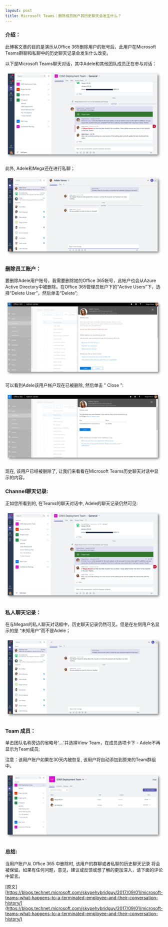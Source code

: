 ```yaml
---
layout: post
title: Microsoft Teams：删除成员账户其历史聊天会发生什么？
---
```


### 介绍：
此博客文章的目的是演示从Office 365删除用户的账号后，此用户在Microsoft Teams群聊和私聊中的历史聊天记录会发生什么改变。

以下是Microsoft Teams聊天对话，其中Adele和其他团队成员正在参与对话：

![001](../images/post20180115/001.png)

此外, Adele和Mega还在进行私聊；

![002](../images/post20180115/002.png)

### 删除员工账户：

要删除Adele用户账号，我需要删除她的Office 365帐号，此帐户也会从Azure Active Directory中被删除。在Office 365管理员账户下的“Active Users”下，选择“Delete User”，然后单击“Delete”;

![003](../images/post20180115/003.png)

可以看到Adele该用户帐户现在已被删除, 然后单击 " Close ":

![004](../images/post20180115/004.png)

现在, 该用户已经被删除了, 让我们来看看在Microsoft Teams历史聊天对话中显示的内容。

### Channel聊天记录:

正如您所看到的, 在Teams的聊天对话中, Adele的聊天记录仍然可见:

![005](../images/post20180115/005.png)

### 私人聊天记录：

在与Megan的私人聊天对话框中，历史聊天记录仍然可见。但是在左侧用户名显示的是 “未知用户”而不是Adele；

![006](../images/post20180115/006.png)

### Team 成员：

单击团队名称旁边的省略号’….’并选择View Team，在成员选项卡下 - 
Adele不再显示为Team成员;

注意：该用户账户如果在30天内被恢复, 该用户将自动添加到原来的Team群组中。

![007](../images/post20180115/007.png)

### 总结:
当用户账户从 Office 365 中删除时, 该用户的群聊或者私聊的历史聊天记录 将会被保留。如果有任何问题，意见，建议或反馈或想了解的更加深入，请下面的评论中留言。

\[原文\] [https://blogs.technet.microsoft.com/skypehybridguy/2017/09/01/microsoft-teams-what-happens-to-a-terminated-employee-and-their-conversation-history/](https://blogs.technet.microsoft.com/skypehybridguy/2017/09/01/microsoft-teams-what-happens-to-a-terminated-employee-and-their-conversation-history/)


